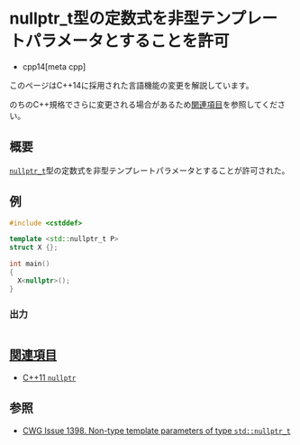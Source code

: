 # nullptr_t型の定数式を非型テンプレートパラメータとすることを許可
* cpp14[meta cpp]

<!-- start lang caution -->

このページはC++14に採用された言語機能の変更を解説しています。

のちのC++規格でさらに変更される場合があるため[関連項目](#relative-page)を参照してください。

<!-- last lang caution -->

## 概要
[`nullptr_t`](/reference/cstddef/nullptr_t.md)型の定数式を非型テンプレートパラメータとすることが許可された。


## 例
```cpp example
#include <cstddef>

template <std::nullptr_t P>
struct X {};

int main()
{
  X<nullptr>();
}
```

### 出力
```
```


## <a id="relative-page" href="#relative-page">関連項目</a>
- [C++11 `nullptr`](/lang/cpp11/nullptr.md)


## 参照
- [CWG Issue 1398. Non-type template parameters of type `std::nullptr_t`](http://www.open-std.org/jtc1/sc22/wg21/docs/cwg_defects.html#1398)
